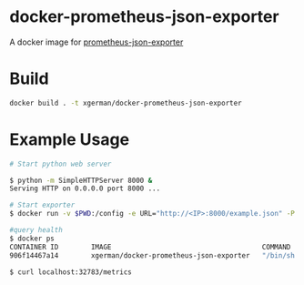 docker-prometheus-json-exporter
===============================

A docker image for [prometheus-json-exporter](https://github.com/kawamuray/prometheus-json-exporter)

Build
=====

```sh
docker build . -t xgerman/docker-prometheus-json-exporter
```

Example Usage
=============

```sh
# Start python web server

$ python -m SimpleHTTPServer 8000 &
Serving HTTP on 0.0.0.0 port 8000 ...

# Start exporter
$ docker run -v $PWD:/config -e URL="http://<IP>:8000/example.json" -P -it xgerman/docker-prometheus-json-exporter

#query health
$ docker ps
CONTAINER ID        IMAGE                                     COMMAND                  CREATED             STATUS              PORTS                     NAMES
906f14467a14        xgerman/docker-prometheus-json-exporter   "/bin/sh -c 'json_..."   7 seconds ago       Up 6 seconds        0.0.0.0:32783->7979/tcp   jovial_wing

$ curl localhost:32783/metrics
```